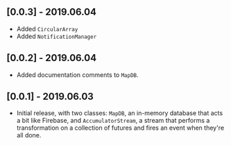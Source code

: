 ## [0.0.3] - 2019.06.04

* Added `CircularArray`
* Added `NotificationManager`

## [0.0.2] - 2019.06.04

* Added documentation comments to `MapDB`.

## [0.0.1] - 2019.06.03

* Initial release, with two classes: `MapDB`, an in-memory database that acts a bit like Firebase,
and `AccumulatorStream`, a stream that performs a transformation on a collection of futures and fires
an event when they're all done.

